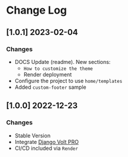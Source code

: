 # Change Log

## [1.0.1] 2023-02-04
### Changes

- DOCS Update (readme). New sections:
  - `How to customize the theme`
  - Render deployment
- Configure the project to use `home/templates`
- Added `custom-footer` sample

## [1.0.0] 2022-12-23
### Changes

- Stable Version
- Integrate [Django Volt PRO](https://github.com/app-generator/django-admin-volt-pro)
- CI/CD included via `Render`
